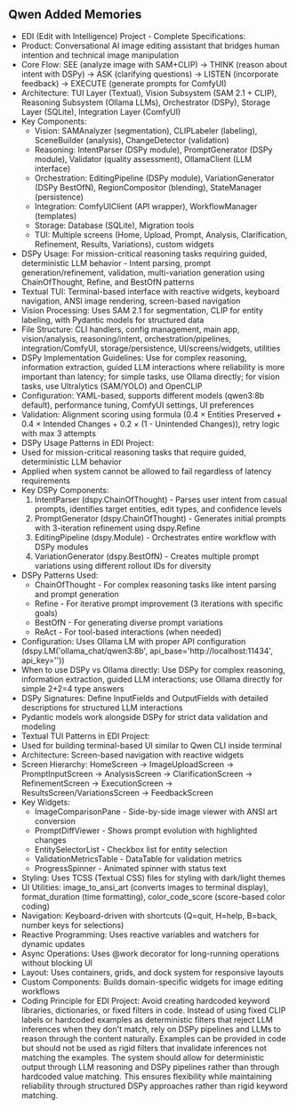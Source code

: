 ## Qwen Added Memories
- EDI (Edit with Intelligence) Project - Complete Specifications:
- Product: Conversational AI image editing assistant that bridges human intention and technical image manipulation
- Core Flow: SEE (analyze image with SAM+CLIP) → THINK (reason about intent with DSPy) → ASK (clarifying questions) → LISTEN (incorporate feedback) → EXECUTE (generate prompts for ComfyUI)
- Architecture: TUI Layer (Textual), Vision Subsystem (SAM 2.1 + CLIP), Reasoning Subsystem (Ollama LLMs), Orchestrator (DSPy), Storage Layer (SQLite), Integration Layer (ComfyUI)
- Key Components:
  * Vision: SAMAnalyzer (segmentation), CLIPLabeler (labeling), SceneBuilder (analysis), ChangeDetector (validation)
  * Reasoning: IntentParser (DSPy module), PromptGenerator (DSPy module), Validator (quality assessment), OllamaClient (LLM interface)
  * Orchestration: EditingPipeline (DSPy module), VariationGenerator (DSPy BestOfN), RegionCompositor (blending), StateManager (persistence)
  * Integration: ComfyUIClient (API wrapper), WorkflowManager (templates)
  * Storage: Database (SQLite), Migration tools
  * TUI: Multiple screens (Home, Upload, Prompt, Analysis, Clarification, Refinement, Results, Variations), custom widgets
- DSPy Usage: For mission-critical reasoning tasks requiring guided, deterministic LLM behavior - Intent parsing, prompt generation/refinement, validation, multi-variation generation using ChainOfThought, Refine, and BestOfN patterns
- Textual TUI: Terminal-based interface with reactive widgets, keyboard navigation, ANSI image rendering, screen-based navigation
- Vision Processing: Uses SAM 2.1 for segmentation, CLIP for entity labeling, with Pydantic models for structured data
- File Structure: CLI handlers, config management, main app, vision/analysis, reasoning/intent, orchestration/pipelines, integration/ComfyUI, storage/persistence, UI/screens/widgets, utilities
- DSPy Implementation Guidelines: Use for complex reasoning, information extraction, guided LLM interactions where reliability is more important than latency; for simple tasks, use Ollama directly; for vision tasks, use Ultralytics (SAM/YOLO) and OpenCLIP
- Configuration: YAML-based, supports different models (qwen3:8b default), performance tuning, ComfyUI settings, UI preferences
- Validation: Alignment scoring using formula (0.4 × Entities Preserved + 0.4 × Intended Changes + 0.2 × (1 - Unintended Changes)), retry logic with max 3 attempts
- DSPy Usage Patterns in EDI Project:
- Used for mission-critical reasoning tasks that require guided, deterministic LLM behavior
- Applied when system cannot be allowed to fail regardless of latency requirements
- Key DSPy Components: 
  1. IntentParser (dspy.ChainOfThought) - Parses user intent from casual prompts, identifies target entities, edit types, and confidence levels
  2. PromptGenerator (dspy.ChainOfThought) - Generates initial prompts with 3-iteration refinement using dspy.Refine
  3. EditingPipeline (dspy.Module) - Orchestrates entire workflow with DSPy modules
  4. VariationGenerator (dspy.BestOfN) - Creates multiple prompt variations using different rollout IDs for diversity
- DSPy Patterns Used:
  * ChainOfThought - For complex reasoning tasks like intent parsing and prompt generation
  * Refine - For iterative prompt improvement (3 iterations with specific goals)
  * BestOfN - For generating diverse prompt variations
  * ReAct - For tool-based interactions (when needed)
- Configuration: Uses Ollama LM with proper API configuration (dspy.LM('ollama_chat/qwen3:8b', api_base='http://localhost:11434', api_key=''))
- When to use DSPy vs Ollama directly: Use DSPy for complex reasoning, information extraction, guided LLM interactions; use Ollama directly for simple 2+2=4 type answers
- DSPy Signatures: Define InputFields and OutputFields with detailed descriptions for structured LLM interactions
- Pydantic models work alongside DSPy for strict data validation and modeling
- Textual TUI Patterns in EDI Project:
- Used for building terminal-based UI similar to Qwen CLI inside terminal
- Architecture: Screen-based navigation with reactive widgets
- Screen Hierarchy: HomeScreen → ImageUploadScreen → PromptInputScreen → AnalysisScreen → ClarificationScreen → RefinementScreen → ExecutionScreen → ResultsScreen/VariationsScreen → FeedbackScreen
- Key Widgets:
  * ImageComparisonPane - Side-by-side image viewer with ANSI art conversion
  * PromptDiffViewer - Shows prompt evolution with highlighted changes
  * EntitySelectorList - Checkbox list for entity selection
  * ValidationMetricsTable - DataTable for validation metrics
  * ProgressSpinner - Animated spinner with status text
- Styling: Uses TCSS (Textual CSS) files for styling with dark/light themes
- UI Utilities: image_to_ansi_art (converts images to terminal display), format_duration (time formatting), color_code_score (score-based color coding)
- Navigation: Keyboard-driven with shortcuts (Q=quit, H=help, B=back, number keys for selections)
- Reactive Programming: Uses reactive variables and watchers for dynamic updates
- Async Operations: Uses @work decorator for long-running operations without blocking UI
- Layout: Uses containers, grids, and dock system for responsive layouts
- Custom Components: Builds domain-specific widgets for image editing workflows
- Coding Principle for EDI Project: Avoid creating hardcoded keyword libraries, dictionaries, or fixed filters in code. Instead of using fixed CLIP labels or hardcoded examples as deterministic filters that reject LLM inferences when they don't match, rely on DSPy pipelines and LLMs to reason through the content naturally. Examples can be provided in code but should not be used as rigid filters that invalidate inferences not matching the examples. The system should allow for deterministic output through LLM reasoning and DSPy pipelines rather than through hardcoded value matching. This ensures flexibility while maintaining reliability through structured DSPy approaches rather than rigid keyword matching.
